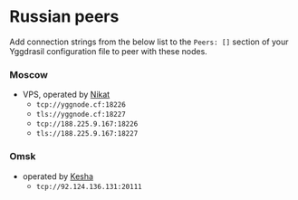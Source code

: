 # Russian peers

Add connection strings from the below list to the `Peers: []` section of your
Yggdrasil configuration file to peer with these nodes.

### Moscow
* VPS, operated by [Nikat](https://conversations.im/i/nikat@yggnode.cf?omemo-sid-616026764=5b68d822a9089a725507b9a0a67925c8e3430fbf0acd5bc14feb2e371e75366d)
  * `tcp://yggnode.cf:18226`
  * `tls://yggnode.cf:18227`
  * `tcp://188.225.9.167:18226`
  * `tls://188.225.9.167:18227`


### Omsk
* operated by [Kesha](https://matrix.to/#/@keshapsix:matrix.org)
  * `tcp://92.124.136.131:20111`
